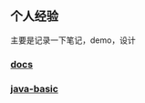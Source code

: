 ## 个人经验
主要是记录一下笔记，demo，设计
### [docs](https://github.com/cqu20141693/WJTExperience/tree/main)
### [java-basic](https://github.com/cqu20141693/WJTExperience/tree/java-basic)